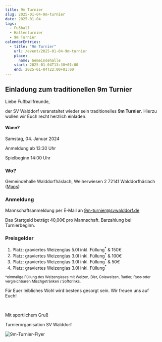 ```yaml
---
title: 9m Turnier
slug: 2025-01-04-9m-turnier
date: 2025-01-04
tags:
  - Fußball
  - Hallenturnier
  - 9m Turnier 
calendarEntries:
  - title: "9m Turnier"
    url: /event/2025-01-04-9m-turnier
    place:
      name: Gemeindehalle
    start: 2025-01-04T13:30+01:00
    end: 2025-01-04T22:00+01:00
---
```

## Einladung zum traditionellen 9m Turnier

Liebe Fußballfreunde,

der SV Walddorf veranstaltet wieder sein traditionelles **9m Turnier**. Hierzu wollen wir Euch recht herzlich einladen.

#### Wann?

Samstag, 04. Januar 2024

Anmeldung ab 13:30 Uhr

Spielbeginn 14:00 Uhr

### Wo?

Gemeindehalle Walddorfhäslach,
Weiherwiesen 2
72141 Walddorfhäslach
([Maps](https://maps.app.goo.gl/4y44Bw33x7bEaNVk6))

### Anmeldung

Mannschaftsanmeldung per E-Mail an [9m-turnier@svwalddorf.de](mailto:9m-turnier@svwalddorf.de)

Das Startgeld beträgt 40,00€ pro Mannschaft. Barzahlung bei Turnierbeginn.

### Preisgelder

1. Platz: graviertes Weizenglas 5.0l inkl. Füllung<sup>&ast;</sup> & 150€
1. Platz: graviertes Weizenglas 3.0l inkl. Füllung<sup>&ast;</sup> & 100€
1. Platz: graviertes Weizenglas 3.0l inkl. Füllung<sup>&ast;</sup> & 50€
1. Platz: graviertes Weizenglas 3.0l inkl. Füllung<sup>&ast;</sup>

<sup>&ast;einmalige Füllung des Weizenglases mit Weizen, Bier, Colaweizen, Radler, Russ oder vergleichbaren Mischgetränken / Softdrinks.</sup>

Für Euer leibliches Wohl wird bestens gesorgt sein. Wir freuen uns auf Euch!

&nbsp;

Mit sportlichem Gruß

Turnierorganisation
SV Walddorf

![9m-Turnier-Flyer](/media/2025/2025-01-04-9m-turnier.png)
